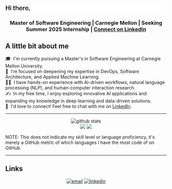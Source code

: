 <img src="/src/files/typewriter.gif" alt="Banner GIF" style="width: 100%; height: 20%;">

<h3 align="center"> Master of Software Engineering | Carnegie Mellon | Seeking Summer 2025 Internship | <a href='https://www.linkedin.com/in/yujian-song-839394309/'> Connect on LinkedIn</a></h3>

## A little bit about me

🎓 &nbsp;I'm currently pursuing a Master's in Software Engineering at Carnegie Mellon University. \
🌱 &nbsp;I'm focused on deepening my expertise in DevOps, Software Architecture, and Applied Machine Learning. \
👨‍💻 &nbsp;I have hands-on experience with AI-driven workflows, natural language processing (NLP), and human-computer interaction research. \
✍️ &nbsp;In my free time, I enjoy exploring innovative AI applications and expanding my knowledge in deep learning and data-driven solutions. \
💬 &nbsp;I'd love to connect! Feel free to chat with me on [LinkedIn](https://www.linkedin.com/in/yujian-song-839394309/). 

---

<p  align="center">
  <img src="http://github-profile-summary-cards.vercel.app/api/cards/profile-details?username=slliland&theme=default" alt="github stats"></br>
  <img src="http://github-profile-summary-cards.vercel.app/api/cards/repos-per-language?username=slliland&theme=default">
  <img src="http://github-profile-summary-cards.vercel.app/api/cards/most-commit-language?username=slliland&theme=default"></br></p>

NOTE: This does not indicate my skill level or language proficiency, it's merely a GitHub metric of which languages I have the most code of on GitHub.

---

[//]: # (## Latest blog posts)

[//]: # (<!-- BLOG-POST-LIST:START -->)

[//]: # (- [How To Enforce SQL Code Quality Using SQLFluff, Pre-Commit And GitHub Actions]&#40;https://blog.mphomphego.co.za/blog/2024/10/11/How-to-Enforce-SQL-Code-Quality-using-SQLFluff-Pre-Commit-and-GitHub-Actions.html&#41;)

[//]: # (- [How An EC2 Instance Became My Go-To Remote Development Solution Using Terraform]&#40;https://blog.mphomphego.co.za/blog/2024/08/18/How-An-EC2-Instance-Became-My-Go-To-Remote-Development-Solution.html&#41;)

[//]: # (- [How To Automate Jira And Confluence Using Python]&#40;https://blog.mphomphego.co.za/blog/2024/05/22/How-to-automate-Jira-and-Confluence-using-Python.html&#41;)

[//]: # (- [How To Connect To AWS Athena Using DBeaver Community Edition Via AWS SSO]&#40;https://blog.mphomphego.co.za/blog/2023/12/27/How-to-connect-to-AWS-Athena-using-DBeaver-Community-Edition-via-AWS-SSO.html&#41;)

[//]: # (- [How To Verify Data Quality On Tables Landed On AWS Data Lake And Data Warehouse]&#40;https://blog.mphomphego.co.za/blog/2023/11/11/How-to-Verify-Data-Quality-on-Tables-Landed-on-AWS-Data-Lake-and-Data-Warehouse.html&#41;)

[//]: # (- [How To Efficiently Extract Tables From MSSQL Server To A Data Lake]&#40;https://blog.mphomphego.co.za/blog/2023/08/02/How-to-Efficiently-Extract-Tables-from-MSSQL-Server-to-a-Data-Lake.html&#41;)

[//]: # (- [Managing Jenkins Plugins]&#40;https://blog.mphomphego.co.za/blog/2022/06/24/Managing-Jenkins-Plugins.html&#41;)

[//]: # (- [How I Setup Jenkins On Docker Container Using Ansible &lpar;Part 1&rpar;]&#40;https://blog.mphomphego.co.za/blog/2022/05/09/How-I-setup-Jenkins-on-Docker-container-using-Ansible-Part-1.html&#41;)

[//]: # (- [How I Setup Jenkins On Docker Container Using Ansible &lpar;Part 2&rpar;]&#40;https://blog.mphomphego.co.za/blog/2022/05/09/How-I-setup-Jenkins-on-Docker-container-using-Ansible-Part-2.html&#41;)

[//]: # (- [How I Uninstalled YouTube From Android TV]&#40;https://blog.mphomphego.co.za/blog/2022/04/11/How-I-uninstalled-YouTube-from-Android-TV.html&#41;)

[//]: # (<!-- BLOG-POST-LIST:END -->)

[//]: # (---)

## Links

<p align="center">
  <a href="mailto:yujianso@andrew.cmu.edu"><img src="https://img.icons8.com/color/32/000000/gmail.png" alt="email"/></a>
  <a href="https://www.linkedin.com/in/yujian-song-839394309/"><img src="https://img.icons8.com/color/32/000000/linkedin.png" alt="linkedin"/></a>
</p>
